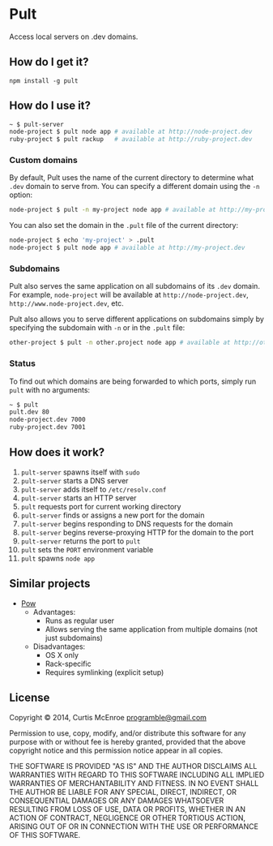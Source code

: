 # Pult

Access local servers on .dev domains.

## How do I get it?

```
npm install -g pult
```

## How do I use it?

```sh
~ $ pult-server
node-project $ pult node app # available at http://node-project.dev
ruby-project $ pult rackup   # available at http://ruby-project.dev
```

### Custom domains

By default, Pult uses the name of the current directory to determine
what `.dev` domain to serve from. You can specify a different domain
using the `-n` option:

```sh
node-project $ pult -n my-project node app # available at http://my-project.dev
```

You can also set the domain in the `.pult` file of the current
directory:

```sh
node-project $ echo 'my-project' > .pult
node-project $ pult node app # available at http://my-project.dev
```

### Subdomains

Pult also serves the same application on all subdomains of its `.dev`
domain. For example, `node-project` will be available at
`http://node-project.dev`, `http://www.node-project.dev`, etc.

Pult also allows you to serve different applications on subdomains
simply by specifying the subdomain with `-n` or in the `.pult` file:

```sh
other-project $ pult -n other.project node app # available at http://other.project.dev
```

### Status

To find out which domains are being forwarded to which ports, simply run
`pult` with no arguments:

```sh
~ $ pult
pult.dev 80
node-project.dev 7000
ruby-project.dev 7001
```

## How does it work?

1. `pult-server` spawns itself with `sudo`
2. `pult-server` starts a DNS server
3. `pult-server` adds itself to `/etc/resolv.conf`
4. `pult-server` starts an HTTP server
5. `pult` requests port for current working directory
  1. `pult-server` finds or assigns a new port for the domain
  2. `pult-server` begins responding to DNS requests for the domain
  3. `pult-server` begins reverse-proxying HTTP for the domain to the
     port
  4. `pult-server` returns the port to `pult`
6. `pult` sets the `PORT` environment variable
7. `pult` spawns `node app`

## Similar projects

* [Pow](http://pow.cx/)
  * Advantages:
    * Runs as regular user
    * Allows serving the same application from multiple domains (not
      just subdomains)
  * Disadvantages:
    * OS X only
    * Rack-specific
    * Requires symlinking (explicit setup)

## License

Copyright © 2014, Curtis McEnroe <programble@gmail.com>

Permission to use, copy, modify, and/or distribute this software for any
purpose with or without fee is hereby granted, provided that the above
copyright notice and this permission notice appear in all copies.

THE SOFTWARE IS PROVIDED "AS IS" AND THE AUTHOR DISCLAIMS ALL WARRANTIES
WITH REGARD TO THIS SOFTWARE INCLUDING ALL IMPLIED WARRANTIES OF
MERCHANTABILITY AND FITNESS. IN NO EVENT SHALL THE AUTHOR BE LIABLE FOR
ANY SPECIAL, DIRECT, INDIRECT, OR CONSEQUENTIAL DAMAGES OR ANY DAMAGES
WHATSOEVER RESULTING FROM LOSS OF USE, DATA OR PROFITS, WHETHER IN AN
ACTION OF CONTRACT, NEGLIGENCE OR OTHER TORTIOUS ACTION, ARISING OUT OF
OR IN CONNECTION WITH THE USE OR PERFORMANCE OF THIS SOFTWARE.
